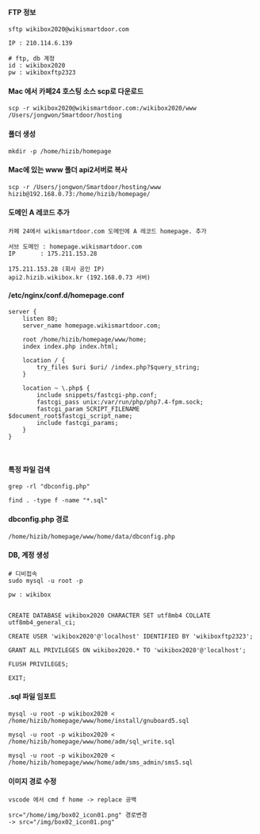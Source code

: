 #### FTP 정보
```less
sftp wikibox2020@wikismartdoor.com

IP : 210.114.6.139

# ftp, db 계정
id : wikibox2020
pw : wikiboxftp2323
```

#### Mac 에서 카페24 호스팅 소스 scp로 다운로드
```less
scp -r wikibox2020@wikismartdoor.com:/wikibox2020/www /Users/jongwon/Smartdoor/hosting
```

#### 폴더 생성
```less
mkdir -p /home/hizib/homepage
```

#### Mac에 있는 www 폴더 api2서버로 복사
```less
scp -r /Users/jongwon/Smartdoor/hosting/www hizib@192.168.0.73:/home/hizib/homepage/
```

#### 도메인 A 레코드 추가
```less
카페 24에서 wikismartdoor.com 도메인에 A 레코드 homepage. 추가

서브 도메인 : homepage.wikismartdoor.com
IP       : 175.211.153.28

175.211.153.28 (회사 공인 IP)
api2.hizib.wikibox.kr (192.168.0.73 서버)
```

#### /etc/nginx/conf.d/homepage.conf

```less
server {
    listen 80;
    server_name homepage.wikismartdoor.com;

    root /home/hizib/homepage/www/home;
    index index.php index.html;

    location / {
        try_files $uri $uri/ /index.php?$query_string;
    }

    location ~ \.php$ {
        include snippets/fastcgi-php.conf;
        fastcgi_pass unix:/var/run/php/php7.4-fpm.sock;
        fastcgi_param SCRIPT_FILENAME $document_root$fastcgi_script_name;
        include fastcgi_params;
    }
}



```

#### 특정 파일 검색
```less
grep -rl "dbconfig.php"

find . -type f -name "*.sql"
```


#### dbconfig.php 경로
```less
/home/hizib/homepage/www/home/data/dbconfig.php
```

#### DB, 계정 생성
```less
# 디비접속
sudo mysql -u root -p

pw : wikibox


CREATE DATABASE wikibox2020 CHARACTER SET utf8mb4 COLLATE utf8mb4_general_ci;

CREATE USER 'wikibox2020'@'localhost' IDENTIFIED BY 'wikiboxftp2323';

GRANT ALL PRIVILEGES ON wikibox2020.* TO 'wikibox2020'@'localhost';

FLUSH PRIVILEGES;

EXIT;
```

#### .sql 파일 임포트
```less
mysql -u root -p wikibox2020 < /home/hizib/homepage/www/home/install/gnuboard5.sql

mysql -u root -p wikibox2020 < /home/hizib/homepage/www/home/adm/sql_write.sql

mysql -u root -p wikibox2020 < /home/hizib/homepage/www/home/adm/sms_admin/sms5.sql
```

#### 이미지 경로 수정
```less
vscode 에서 cmd f home -> replace 공백

src="/home/img/box02_icon01.png" 경로변경
-> src="/img/box02_icon01.png"
```




































